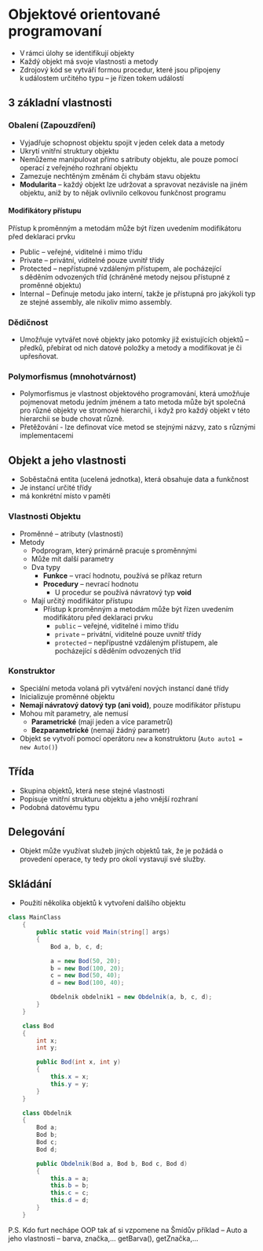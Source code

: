 # Objektové orientované programovaní
* V rámci úlohy se identifikují objekty
* Každý objekt má svoje vlastnosti a metody
* Zdrojový kód se vytváří formou procedur, které jsou připojeny k událostem určitého typu – je řízen tokem událostí

## 3 základní vlastnosti


### Obalení (Zapouzdření)
* Vyjadřuje schopnost objektu spojit v jeden celek data a metody
* Ukrytí vnitřní struktury objektu
* Nemůžeme manipulovat přímo s atributy objektu, ale pouze pomocí operací z veřejného rozhraní objektu
* Zamezuje nechtěným změnám či chybám stavu objektu
* **Modularita** – každý objekt lze udržovat a spravovat nezávisle na jiném objektu, aniž by to nějak ovlivnilo celkovou funkčnost programu

#### Modifikátory přístupu
Přístup k proměnným a metodám může být řízen uvedením modifikátoru před deklaraci prvku

* Public – veřejné, viditelné i mimo třídu
* Private – privátní, viditelné pouze uvnitř třídy
* Protected – nepřístupné vzdáleným přístupem, ale pocházející s děděním odvozených tříd (chráněné metody nejsou přístupné z proměnné objektu)
* Internal – Definuje metodu jako interní, takže je přístupná pro jakýkoli typ ze stejné assembly, ale nikoliv mimo assembly. 

### Dědičnost
* Umožňuje vytvářet nové objekty jako potomky již existujících objektů – předků, přebírat od nich datové položky a metody a modifikovat je či upřesňovat.

### Polymorfismus (mnohotvárnost)
* Polymorfismus je vlastnost objektového programování, která umožňuje pojmenovat metodu jedním jménem a tato metoda může být společná pro různé objekty ve stromové hierarchii, i když pro každý objekt v této hierarchii se bude chovat různě.
* Přetěžování - lze definovat více metod se stejnými názvy, zato s různými implementacemi

## Objekt a jeho vlastnosti
* Soběstačná entita (ucelená jednotka), která obsahuje data a funkčnost
* Je instancí určité třídy
* má konkrétní místo v paměti

### Vlastnosti Objektu
* Proměnné – atributy (vlastnosti)
* Metody
	* Podprogram, který primárně pracuje s proměnnými
	* Může mít další parametry
	* Dva typy
		* **Funkce** – vrací hodnotu, používá se příkaz return
		* **Procedury** – nevrací hodnotu
			* U procedur se používá návratový typ **void**
	* Mají určitý modifikátor přístupu 
		* Přístup k proměnným a metodám může být řízen uvedením modifikátoru před deklaraci prvku 
			* `public` – veřejné, viditelné i mimo třídu 
			* `private` – privátní, viditelné pouze uvnitř třídy 
			* `protected` – nepřípustné vzdáleným přístupem, ale pocházející s děděním odvozených tříd

### Konstruktor 
* Speciální metoda volaná při vytváření nových instancí dané třídy 
* Inicializuje proměnné objektu 
* **Nemají návratový datový typ (ani void)**, pouze modifikátor přístupu
* Mohou mít parametry, ale nemusí 
	* **Parametrické** (mají jeden a více parametrů)
	* **Bezparametrické** (nemají žádný parametr)
* Objekt se vytvoří pomocí operátoru `new` a konstruktoru (`Auto auto1 = new Auto()`)

## Třída  
* Skupina objektů, která nese stejné vlastnosti 
* Popisuje vnitřní strukturu objektu a jeho vnější rozhraní 
* Podobná datovému typu 

## Delegování 
* Objekt může využívat služeb jiných objektů tak, že je požádá o provedení operace, ty tedy pro okolí vystavují své služby.

## Skládání
* Použití několika objektů k vytvoření dalšího objektu

```cs
class MainClass
    {
        public static void Main(string[] args)
        {
            Bod a, b, c, d;

            a = new Bod(50, 20);
            b = new Bod(100, 20);
            c = new Bod(50, 40);
            d = new Bod(100, 40);

            Obdelnik obdelnik1 = new Obdelnik(a, b, c, d);
        }
    }

    class Bod
    {
        int x;
        int y;

        public Bod(int x, int y)
        {
            this.x = x;
            this.y = y;
        }
    }

    class Obdelnik
    {
        Bod a;
        Bod b;
        Bod c;
        Bod d;

        public Obdelnik(Bod a, Bod b, Bod c, Bod d)
        {
            this.a = a;
            this.b = b;
            this.c = c;
            this.d = d;
        }
    }
```

P.S. Kdo furt nechápe OOP tak ať si vzpomene na Šmídův příklad – Auto a jeho vlastnosti – barva, značka,… getBarva(), getZnačka,… 
